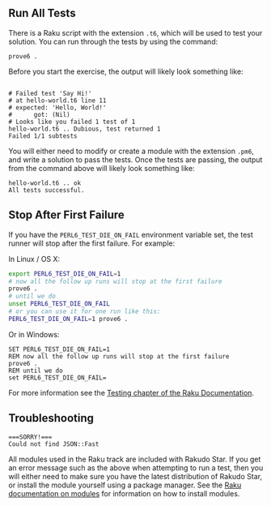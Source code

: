 ## Run All Tests

There is a Raku script with the extension `.t6`, which will be used to test
your solution. You can run through the tests by using the command:

`prove6 .`

Before you start the exercise, the output will likely look something like:

```

# Failed test 'Say Hi!'
# at hello-world.t6 line 11
# expected: 'Hello, World!'
#      got: (Nil)
# Looks like you failed 1 test of 1
hello-world.t6 .. Dubious, test returned 1
Failed 1/1 subtests
```
You will either need to modify or create a module with the extension `.pm6`, and
write a solution to pass the tests. Once the tests are passing, the output from
the command above will likely look something like:

```
hello-world.t6 .. ok
All tests successful.
```

## Stop After First Failure

If you have the `PERL6_TEST_DIE_ON_FAIL` environment variable set, the test
runner will stop after the first failure. For example:

In Linux / OS X:

```bash
export PERL6_TEST_DIE_ON_FAIL=1
# now all the follow up runs will stop at the first failure
prove6 .
# until we do
unset PERL6_TEST_DIE_ON_FAIL
# or you can use it for one run like this:
PERL6_TEST_DIE_ON_FAIL=1 prove6 .
```

Or in Windows:

```
SET PERL6_TEST_DIE_ON_FAIL=1
REM now all the follow up runs will stop at the first failure
prove6 .
REM until we do
set PERL6_TEST_DIE_ON_FAIL=
```

For more information see the
[Testing chapter of the Raku Documentation](https://docs.raku.org/language/testing.html).

## Troubleshooting

```
===SORRY!===
Could not find JSON::Fast
```

All modules used in the Raku track are included with Rakudo Star. If you get an
error message such as the above when attempting to run a test, then you will either
need to make sure you have the latest distribution of Rakudo Star, or install the
module yourself using a package manager. See the
[Raku documentation on modules](https://docs.raku.org/language/modules#Looking_for_and_installing_modules.)
for information on how to install modules.
